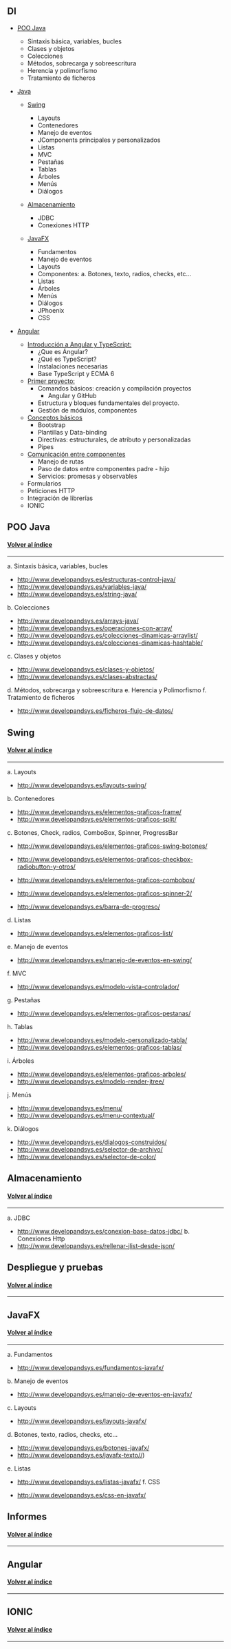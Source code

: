 
<a name="indice"></a>
## DI

 - <a href="./T1">POO Java</a>
	 - Sintaxis básica, variables, bucles
	 - Clases y objetos
	 - Colecciones
	 - Métodos, sobrecarga y sobreescritura
	 - Herencia y polimorfismo
	 - Tratamiento de ficheros
- <a href="./T2-Java">Java</a>
	 - <a href="./T2-Java/T2">Swing</a>
	 	- Layouts
		 - Contenedores	
		-  Manejo de eventos
		 - JComponents principales y personalizados
		 - Listas
		 - MVC
		 - Pestañas
		 - Tablas
		 - Árboles
		 - Menús
		 - Diálogos
	 - <a href="./T2-Java/T3">Almacenamiento</a>
		 - JDBC
		 - Conexiones HTTP

	 - <a href="./T2-Java/T3">JavaFX</a> 
		 - Fundamentos
	 	- Manejo de eventos
		 - Layouts
		 - Componentes: a. Botones, texto, radios, checks, etc…
		 - Listas
		 - Árboles
		 - Menús
		 - Diálogos
		 - JPhoenix
		 - CSS

 - <a href="./T3-Angular">Angular</a> 
	- <a href="./T3-Angular/T1">Introducción a Angular y TypeScript:</a>
		- ¿Que es Ángular?
		- ¿Qué es TypeScript?
		- Instalaciones necesarias
		- Base TypeScript y ECMA 6
	- <a href="./T3-Angular/T2">Primer proyecto:</a>
		- Comandos básicos: creación y compilación proyectos
    		- Angular y GitHub 
		- Estructura y bloques fundamentales del proyecto.
		- Gestión de módulos, componentes
	- <a href="./T3-Angular/T3">Conceptos básicos</a>
		- Bootstrap
		- Plantillas y Data-binding
		- Directivas: estructurales, de atributo y personalizadas
		- Pipes
	- <a href="./T3-Angular/T4">Comunicación entre componentes</a>
		- Manejo de rutas
		- Paso de datos entre componentes padre - hijo
		- Servicios: promesas y observables 
	- <a>Formularios</a>
	- <a>Peticiones HTTP</a>
	- <a>Integración de librerías</a>
	- <a>IONIC</a>

<a name="tema1"></a>
## POO Java 
#### [Volver al índice](#indice)
***

a.	Sintaxis básica, variables, bucles
- http://www.developandsys.es/estructuras-control-java/
- http://www.developandsys.es/variables-java/
- http://www.developandsys.es/string-java/

b.	Colecciones
- http://www.developandsys.es/arrays-java/
- http://www.developandsys.es/operaciones-con-array/
- http://www.developandsys.es/colecciones-dinamicas-arraylist/
- http://www.developandsys.es/colecciones-dinamicas-hashtable/

c.	Clases y objetos
- http://www.developandsys.es/clases-y-objetos/
- http://www.developandsys.es/clases-abstractas/

d.	Métodos, sobrecarga y sobreescritura
e.	Herencia y Polimorfismo
f.	Tratamiento de ficheros

- http://www.developandsys.es/ficheros-flujo-de-datos/

<a name="tema2"></a>
## Swing
#### [Volver al índice](#indice)
***
a. Layouts

- http://www.developandsys.es/layouts-swing/

b. Contenedores

- http://www.developandsys.es/elementos-graficos-frame/
- http://www.developandsys.es/elementos-graficos-split/

c. Botones, Check, radios, ComboBox, Spinner, ProgressBar

- http://www.developandsys.es/elementos-graficos-swing-botones/
- http://www.developandsys.es/elementos-graficos-checkbox-radiobutton-y-otros/

- http://www.developandsys.es/elementos-graficos-combobox/
- http://www.developandsys.es/elementos-graficos-spinner-2/
- http://www.developandsys.es/barra-de-progreso/

d. Listas

- http://www.developandsys.es/elementos-graficos-list/

e. Manejo de eventos

- http://www.developandsys.es/manejo-de-eventos-en-swing/

f. MVC

- http://www.developandsys.es/modelo-vista-controlador/

g. Pestañas

- http://www.developandsys.es/elementos-graficos-pestanas/

h. Tablas

- http://www.developandsys.es/modelo-personalizado-tabla/
- http://www.developandsys.es/elementos-graficos-tablas/

i. Árboles

- http://www.developandsys.es/elementos-graficos-arboles/
- http://www.developandsys.es/modelo-render-jtree/

j. Menús

- http://www.developandsys.es/menu/
- http://www.developandsys.es/menu-contextual/

k. Diálogos

- http://www.developandsys.es/dialogos-construidos/
- http://www.developandsys.es/selector-de-archivo/
- http://www.developandsys.es/selector-de-color/
<a name="tema3"></a>
## Almacenamiento				
#### [Volver al índice](#indice)
***
a. JDBC
- http://www.developandsys.es/conexion-base-datos-jdbc/
b. Conexiones Http
- http://www.developandsys.es/rellenar-jlist-desde-json/

<a name="tema4"></a>
## Despliegue y pruebas			
#### [Volver al índice](#indice)
***


<a name="tema5"></a>
## JavaFX			
#### [Volver al índice](#indice)
***
a. Fundamentos

- http://www.developandsys.es/fundamentos-javafx/

b. Manejo de eventos

- http://www.developandsys.es/manejo-de-eventos-en-javafx/

c. Layouts

- http://www.developandsys.es/layouts-javafx/

d. Botones, texto, radios, checks, etc…

- http://www.developandsys.es/botones-javafx/
- http://www.developandsys.es/javafx-texto//)

e. Listas

- http://www.developandsys.es/listas-javafx/
f. CSS

- http://www.developandsys.es/css-en-javafx/

<a name="tema6"></a>
## Informes				
#### [Volver al índice](#indice)
***


<a name="tema7"></a>
## Angular				
#### [Volver al índice](#indice)
***


<a name="tema8"></a>
## IONIC				
#### [Volver al índice](#indice)
***

